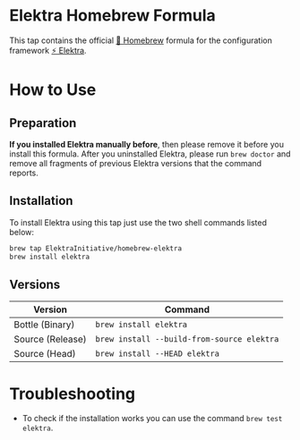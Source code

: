 # Elektra Homebrew Formula

This tap contains the official [🍺 Homebrew](https://brew.sh) formula for the configuration framework [⚡️ Elektra](http://web.libelektra.org).

# How to Use

## Preparation

**If you installed Elektra manually before**, then please remove it before you install this formula. After you uninstalled Elektra, please run `brew doctor` and remove all fragments of previous Elektra versions that the command reports.

## Installation

To install Elektra using this tap just use the two shell commands listed below:

```sh
brew tap ElektraInitiative/homebrew-elektra
brew install elektra
```

## Versions

| Version          | Command                                    |
| ---------------- | ------------------------------------------ |
| Bottle (Binary)  | `brew install elektra`                     |
| Source (Release) | `brew install --build-from-source elektra` |
| Source (Head)    | `brew install --HEAD elektra`              |

# Troubleshooting

- To check if the installation works you can use the command `brew test elektra`.
